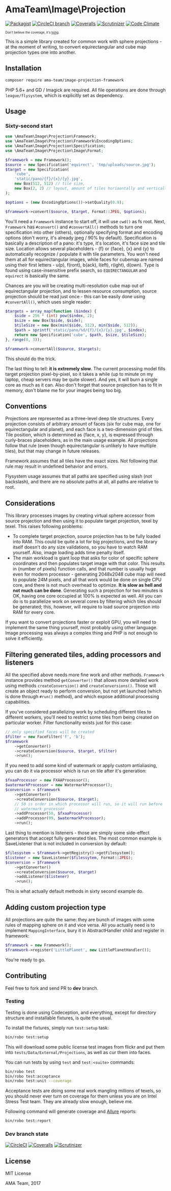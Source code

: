 # AmaTeam\Image\Projection

[![Packagist](https://img.shields.io/packagist/v/ama-team/projection-framework.svg?style=flat-square)](https://packagist.org/packages/ama-team/projection-framework)
[![CircleCI branch](https://img.shields.io/circleci/project/github/ama-team/php-projection-framework/master.svg?style=flat-square)](https://circleci.com/gh/ama-team/php-projection-framework/tree/master)
[![Coveralls](https://img.shields.io/coveralls/ama-team/php-projection-framework/master.svg?style=flat-square)](https://coveralls.io/github/ama-team/php-projection-framework?branch=master)
[![Scrutinizer](https://img.shields.io/scrutinizer/g/ama-team/php-projection-framework/master.svg?style=flat-square)](https://scrutinizer-ci.com/g/ama-team/php-projection-framework)
[![Code Climate](https://img.shields.io/codeclimate/github/ama-team/php-projection-framework.svg?style=flat-square)](https://codeclimate.com/github/ama-team/php-projection-framework)

<sup><sub>
Don't believe the coverage, it's [lying](https://github.com/sebastianbergmann/php-code-coverage/issues/409).
</sub></sup>

This is a simple library created for common work with sphere 
projections - at the moment of writing, to convert equirectangular and
cube map projection types one into another.

## Installation

```bash
composer require ama-team/image-projection-framework
```

PHP 5.6+ and GD / Imagick are required. All file operations are done 
through `league/flysystem`, which is explicitly set as dependency.

## Usage

### Sixty-second start

```php
use \AmaTeam\Image\Projection\Framework;
use \AmaTeam\Image\Projection\Framework\EncodingOptions;
use \AmaTeam\Image\Projection\Specification;
use \AmaTeam\Image\Projection\Image\Format;

$framework = new Framework();
$source = new Specification('equirect', 'tmp/uploads/source.jpg');
$target = new Specification(
    'cube',
    'static/pano/{f}/{x}/{y}.jpg',
    new Box(512, 512) // tile size,
    new Box(2, 2) // layout, amount of tiles horiaontally and vertically
);

$options = (new EncodingOptions())->setQuality(0.9);

$framework->convert($source, $target, Format::JPEG, $options);
```

You'll need a `Framework` instance to start off, it will use `cwd()` as
fs root. Next, `Framework` has `#convert()` and `#convertAll()` methods
to turn one specification into other (others), optionally specifying
format and encoding options (don't worry, it's already jpeg / 90% by 
default). Specification is basically a description of a pano: it's 
type, it's location, it's face size and tile size. Location allows 
several placeholders - {f} or {face}, {x} and {y} to automatically 
recognize / populate it with tile parameters. You won't need them at 
all for equirectangular images, while faces for cubemap are named using
their first letters - u(p), f(ront), b(ack), l(eft), r(ight), d(own). 
Type is found using case-insensitive prefix search, so 
`EQUIRECTANGULAR` and `equirect` is basically the same.

Chances are you will be creating multi-resolution cube map out of 
equirectangular projection, and to lessen resource consumption,
source projection should be read just once - this can be easily 
done using `#convertAll()`, which uses single reader:

```php
$targets = array_map(function ($index) {
    $side = 256 * (int) pow($index, 2);
    $size = new Box($side, $side);
    $tileSize = new Box(min($side, 512), min($side, 512));
    $path = sprintf('static/pano/%d/{f}/{x}/{y}.jpg', $index);
    return new Specification('cube', $path, $size, $tileSize);
}, range(0, 3));

$framework->convertAll($source, $targets);
```

This should do the trick.

The last thing to tell: **it is extremely slow**. The current 
processing model fills target projection pixel-by-pixel, so it takes
a while (up to minute on my laptop, cheap servers may be quite slower).
And yes, it will burn a single core as much as it can. Also don't 
forget that source projection has to fit in memory, don't blame me for 
your images being too big.

## Conventions

Projections are represented as a three-level deep tile structures. 
Every projection consists of arbitrary amount of faces (six for cube 
map, one for equirectangular and planet), and each face is a 
two-dimension grid of tiles. Tile position, which is determined as
{face, x, y}, is expressed through curly-braces placeholders, as in the
main usage example. All projections follow that rule (even though 
equirectangular is unlikely to have multiple tiles), but that may change 
in future releases.

Framework assumes that all tiles have the exact sizes. Not following 
that rule may result in undefined behavior and errors.

Flysystem usage assumes that all paths are specified using slash
(not backslash), and there are no absolute paths at all, all paths
are relative to root.

## Considerations

This library processes images by creating virtual sphere accessor from
source projection and then using it to populate target projection, 
texel by texel. This raises following problems:

- To complete target projection, source projection has to be fully
loaded into RAM. This could be quite a lot for big projections, and
the library itself doesn't do any size validations, so you have to 
watch RAM yourself. Also, image loading adds time penalty itself.
- The main workload is giant loop that asks for color of specific
sphere coordinates and then populates target image with that color.
This results in {number of pixels} function calls, and that number is
usually huge even for modern processor - generating 2048x2048 cube map
will need to populate 24M pixels, and all that work would be done on
single CPU core, and there is not much overhead to optimize.
**It is slow as hell and not much can be done**. Generating such a
projection for two minutes is OK, having one core occupied at 100% is
expected as well. All you can do is to parallelize work on several
cores by filtering which tiles should be generated; this, however,
will require to load source projection into RAM for every core.

If you want to convert projections faster or exploit GPU, you will need
to implement the same thing yourself, most probably using other 
language. Image processing was always a complex thing and PHP is not 
enough to solve it efficiently.

## Filtering generated tiles, adding processors and listeners

All the specified above needs more fine work and other methods.
`Framework` instance provides method `getConverter()` that allows more
detailed work using methods `createConversion()` and
`createConversions()`. Those will create an object ready to 
perform conversion, but not yet launched (which is done through
`#run()` method), and which expose additional processing capabilities.

If you've considered parallelizing work by scheduling different tiles
to different workers, you'll need to restrict some tiles from being 
created on particular worker. Filter functionality exists just for 
this case:

```php
// only specified faces will be created
$filter = new FaceFilter('f', 'b');
$framework
    ->getConverter()
    ->createConversion($source, $target, $filter)
    ->run();
```

If you need to add some kind of watermark or apply custom antialiasing,
you can do it via processor which is run on tile after it's generation:

```php
$fxaaProcessor = new FXAAProcessor();
$watermarkProcessor = new WatermarkProcessor();
$conversion = $framework
    ->getConverter()
    ->createConversion($source, $target);
    // 50 is order in which processor will run, so it will run before
    // watermark processor
    ->addProcessor(50, $fxaaProcessor)
    ->addProcessor(99, $watermarkProcessor);
    ->run();
```

Last thing to mention is listeners - those are simply some side-effect
generators that accept fully generated tiles. The most common example
is SaveListener that is not included in conversion by default:

```php
$filesystem = $framework->getRegistry()->getFilesystem();
$listener = new SaveListener($filessytem, Format::JPEG);
$conversion = $framework
    ->getConverter()
    ->createConversion($source, $target)
    ->addListener($listener)
    ->run();
```

This is what actually default methods in sixty second example do.

## Adding custom projection type

All projections are quite the same: they are bunch of images with some
rules of mapping sphere on it and vice versa. All you actually need is
to implement `MappingInterface`, bury it in AbstractHandler child and
register in framework:

```php
$framework = new Framework();
$framework->register('LittlePlanet', new LittlePlanetHandler()); 
``` 

You're ready to go.

## Contributing

Feel free to fork and send PR to **dev** branch.

### Testing

Testing is done using Codeception, and everything, except for directory
structure and installable fixtures, is quite the usual.

To install the fixtures, simply run `test:setup` task:

```bash
bin/robo test:setup
```

This will download some public license test images from flickr 
and put them into `tests/Data/External/Projections`, as well as
cur them into faces.

You can run tests by using `test` and `test:<suite>` commands:

```bash
bin/robo test
bin/robo test:acceptance
bin/robo test:unit --coverage
```

Acceptance tests are doing some real work mangling millions of texels, 
so you should never ever turn on coverage for them unless you are on
Intel Stress Test team. They are already slow enough, believe me.

Following command will generate coverage and [Allure][] reports:

```bash
bin/robo test:report
```

### Dev branch state

[![CircleCI](https://img.shields.io/circleci/project/github/ama-team/php-projection-framework/dev.svg?style=flat-square)](https://circleci.com/gh/ama-team/php-projection-framework/tree/dev)
[![Coveralls](https://img.shields.io/coveralls/ama-team/php-projection-framework/dev.svg?style=flat-square)](https://coveralls.io/github/ama-team/php-projection-framework?branch=dev)
[![Scrutinizer](https://img.shields.io/scrutinizer/g/ama-team/php-projection-framework/dev.svg?style=flat-square)](https://scrutinizer-ci.com/g/ama-team/php-projection-framework)

## License

MIT License

AMA Team, 2017

  [allure]: https://github.com/allure-framework/allure
